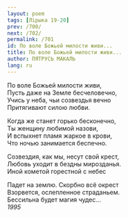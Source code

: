 ```yaml
---
layout: poem
tags: [Лірыка 19-20]
prev: /700/
next: /702/
permalink: /701
id: По воле Божьей милости живи...
title: По воле Божьей милости живи...
author: ПЯТРУСЬ МАКАЛЬ
lang: ru
---
```



По воле Божьей милости живи,  
Пусть даже на Земле бесчеловечно,  
Учись у неба, чьи созвездья вечно  
Притягивают силою любви.  

Когда же станет горько бесконечно,  
Ты женщину любимой назови,  
И вспыхнет пламя жаркое в крови,  
Что ночью занимается беспечно.  

Созвездия, как мы, несут свой крест,  
Любовь уходит в бездны мирозданья.  
Иной кометой горестной с небес  

Падет на землю. Скорбно всё окрест  
Взорвется, ослепленное страданьем.  
Бессильна будет магия чудес...  
*1995*  
